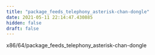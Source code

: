 ```yaml
---
title: "package_feeds_telephony_asterisk-chan-dongle"
date: 2021-05-11 22:14:47.430885
hidden: false
draft: false
---
```


x86/64/package_feeds_telephony_asterisk-chan-dongle


